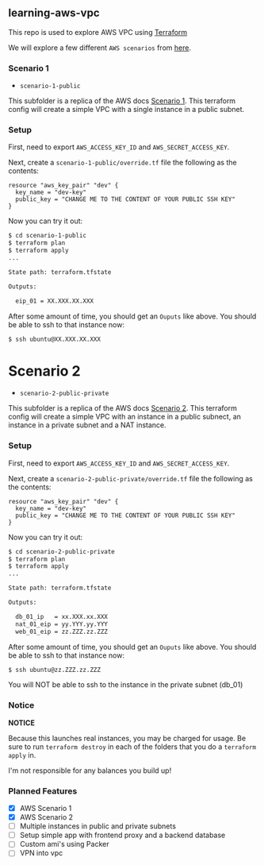 ## learning-aws-vpc

This repo is used to explore AWS VPC using [Terraform](https://www.terraform.io/)

We will explore a few different `AWS scenarios` from
[here](http://docs.aws.amazon.com/AmazonVPC/latest/UserGuide/VPC_Scenarios.html).

### Scenario 1

* `scenario-1-public`

This subfolder is a replica of the AWS docs [Scenario 1](http://docs.aws.amazon.com/AmazonVPC/latest/UserGuide/VPC_Scenario1.html).
This terraform config will create a simple VPC with a single instance in a public subnet.

### Setup

First, need to export `AWS_ACCESS_KEY_ID` and `AWS_SECRET_ACCESS_KEY`.

Next, create a `scenario-1-public/override.tf` file the following as the contents:

```
resource "aws_key_pair" "dev" {
  key_name = "dev-key"
  public_key = "CHANGE ME TO THE CONTENT OF YOUR PUBLIC SSH KEY"
}
```

Now you can try it out:

```bash
$ cd scenario-1-public
$ terraform plan
$ terraform apply
...

State path: terraform.tfstate

Outputs:

  eip_01 = XX.XXX.XX.XXX
```

After some amount of time, you should get an `Ouputs` like above. You should be able
to ssh to that instance now:

```bash
$ ssh ubuntu@XX.XXX.XX.XXX
```

Scenario 2
==========

* `scenario-2-public-private`

This subfolder is a replica of the AWS docs [Scenario 2](http://docs.aws.amazon.com/AmazonVPC/latest/UserGuide/VPC_Scenario2.html).
This terraform config will create a simple VPC with an instance in a public subnect, an
instance in a private subnet and a NAT instance.

### Setup

First, need to export `AWS_ACCESS_KEY_ID` and `AWS_SECRET_ACCESS_KEY`.

Next, create a `scenario-2-public-private/override.tf` file the following as the contents:

```
resource "aws_key_pair" "dev" {
  key_name = "dev-key"
  public_key = "CHANGE ME TO THE CONTENT OF YOUR PUBLIC SSH KEY"
}
```

Now you can try it out:

```bash
$ cd scenario-2-public-private
$ terraform plan
$ terraform apply
...

State path: terraform.tfstate

Outputs:

  db_01_ip   = xx.XXX.xx.XXX
  nat_01_eip = yy.YYY.yy.YYY
  web_01_eip = zz.ZZZ.zz.ZZZ
```

After some amount of time, you should get an `Ouputs` like above. You should be able
to ssh to that instance now:

```bash
$ ssh ubuntu@zz.ZZZ.zz.ZZZ
```

You will NOT be able to ssh to the instance in the private subnet (db_01)

### Notice

**NOTICE**

Because this launches real instances, you may be charged for usage. Be sure to
run `terraform destroy` in each of the folders that you do a `terraform apply` in.

I'm not responsible for any balances you build up!

### Planned Features

 - [x] AWS Scenario 1
 - [x] AWS Scenario 2
 - [ ] Multiple instances in public and private subnets
 - [ ] Setup simple app with frontend proxy and a backend database
 - [ ] Custom ami's using Packer
 - [ ] VPN into vpc
